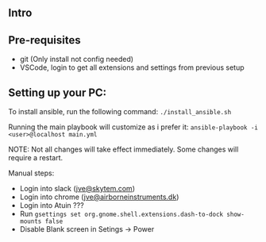 Intro
-----

Pre-requisites
--------------
- git (Only install not config needed)
- VSCode, login to get all extensions and settings from previous setup

Setting up your PC:
-------------------
To install ansible, run the following command:
```./install_ansible.sh```

Running the main playbook will customize as i prefer it:
```ansible-playbook -i <user>@localhost main.yml```

NOTE: Not all changes will take effect immediately. Some changes will require a restart.

Manual steps:
* Login into slack (jve@skytem.com)
* Login into chrome (jve@airborneinstruments.dk)
* Login into Atuin ???
* Run ```gsettings set org.gnome.shell.extensions.dash-to-dock show-mounts false```
* Disable Blank screen in Setings -> Power